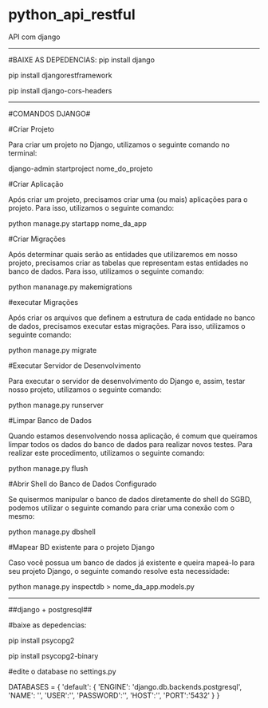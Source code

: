 # python_api_restful
API com django

_______________________________________
#BAIXE AS DEPEDENCIAS:
pip install django 

pip install djangorestframework

pip install django-cors-headers
_______________________________________

#COMANDOS DJANGO#

#Criar Projeto

Para criar um projeto no Django, utilizamos o seguinte comando no terminal:

django-admin startproject nome_do_projeto

#Criar Aplicação

Após criar um projeto, precisamos criar uma (ou mais) aplicações para o projeto. Para isso, utilizamos o seguinte comando:

python manage.py startapp nome_da_app

#Criar Migrações

Após determinar quais serão as entidades que utilizaremos em nosso projeto, precisamos criar as tabelas que representam estas entidades no banco de dados. Para isso, utilizamos o seguinte comando:

python mananage.py makemigrations

#executar Migrações

Após criar os arquivos que definem a estrutura de cada entidade no banco de dados, precisamos executar estas migrações. Para isso, utilizamos o seguinte comando:

python manage.py migrate

#Executar Servidor de Desenvolvimento

Para executar o servidor de desenvolvimento do Django e, assim, testar nosso projeto, utilizamos o seguinte comando:

python manage.py runserver

#Limpar Banco de Dados

Quando estamos desenvolvendo nossa aplicação, é comum que queiramos limpar todos os dados do banco de dados para realizar novos testes. Para realizar este procedimento, utilizamos o seguinte comando:

python manage.py flush

#Abrir Shell do Banco de Dados Configurado

Se quisermos manipular o banco de dados diretamente do shell do SGBD, podemos utilizar o seguinte comando para criar uma conexão com o mesmo:

python manage.py dbshell


#Mapear BD existente para o projeto Django

Caso você possua um banco de dados já existente e queira mapeá-lo para seu projeto Django, o seguinte comando resolve esta necessidade:

python manage.py inspectdb > nome_da_app.models.py

___________________________________________________________________________________________________________________________________________________________________________________________________

##django + postgresql##

#baixe as depedencias:

pip install psycopg2

pip install psycopg2-binary

#edite o database no settings.py


DATABASES = {
    'default': {
        'ENGINE': 'django.db.backends.postgresql',
        'NAME': '<db name>',
        'USER':'<user>',
        'PASSWORD':'<password>',
        'HOST':'<server>',
        'PORT':'5432'
    }
}
